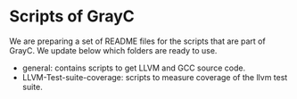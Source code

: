 # Scripts of GrayC

We are preparing a set of README files for the scripts that are part of GrayC. We update below which folders are ready to use.

- general: contains scripts to get LLVM and GCC source code.
- LLVM-Test-suite-coverage: scripts to measure coverage of the llvm test suite.

